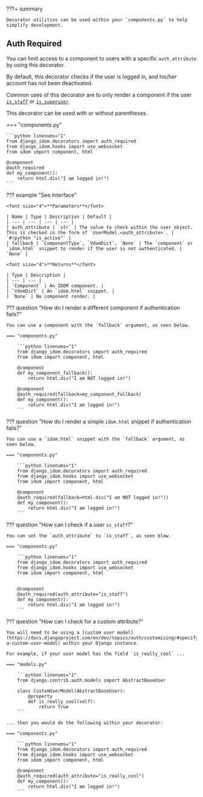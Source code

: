 ???+ summary

    Decorator utilities can be used within your `components.py` to help simplify development.

## Auth Required

You can limit access to a component to users with a specific `auth_attribute` by using this decorator.

By default, this decorator checks if the user is logged in, and his/her account has not been deactivated.

Common uses of this decorator are to only render a component if the user [`is_staff`](https://docs.djangoproject.com/en/dev/ref/contrib/auth/#django.contrib.auth.models.User.is_staff) or [`is_superuser`](https://docs.djangoproject.com/en/dev/ref/contrib/auth/#django.contrib.auth.models.User.is_superuser).

This decorator can be used with or without parentheses.

=== "components.py"

    ```python linenums="1"
    from django_idom.decorators import auth_required
    from django_idom.hooks import use_websocket
    from idom import component, html

    @component
    @auth_required
    def my_component():
        return html.div("I am logged in!")
    ```

??? example "See Interface"

    <font size="4">**Parameters**</font>

    | Name | Type | Description | Default |
    | --- | --- | --- | --- |
    | auth_attribute | `str` | The value to check within the user object. This is checked in the form of `UserModel.<auth_attribute>`. | `#!python "is_active"` |
    | fallback | `ComponentType`, `VdomDict`, `None` | The `component` or `idom.html` snippet to render if the user is not authenticated. | `None` |

    <font size="4">**Returns**</font>

    | Type | Description |
    | --- | --- |
    | `Component` | An IDOM component. |
    | `VdomDict` | An `idom.html` snippet. |
    | `None` | No component render. |

??? question "How do I render a different component if authentication fails?"

    You can use a component with the `fallback` argument, as seen below.

    === "components.py"

        ```python linenums="1"
        from django_idom.decorators import auth_required
        from idom import component, html

        @component
        def my_component_fallback():
            return html.div("I am NOT logged in!")

        @component
        @auth_required(fallback=my_component_fallback)
        def my_component():
            return html.div("I am logged in!")
        ```

??? question "How do I render a simple `idom.html` snippet if authentication fails?"

    You can use a `idom.html` snippet with the `fallback` argument, as seen below.

    === "components.py"

        ```python linenums="1"
        from django_idom.decorators import auth_required
        from django_idom.hooks import use_websocket
        from idom import component, html

        @component
        @auth_required(fallback=html.div("I am NOT logged in!"))
        def my_component():
            return html.div("I am logged in!")
        ```

??? question "How can I check if a user `is_staff`?"

    You can set the `auth_attribute` to `is_staff`, as seen blow.

    === "components.py"

        ```python linenums="1"
        from django_idom.decorators import auth_required
        from django_idom.hooks import use_websocket
        from idom import component, html


        @component
        @auth_required(auth_attribute="is_staff")
        def my_component():
            return html.div("I am logged in!")
        ```

??? question "How can I check for a custom attribute?"

    You will need to be using a [custom user model](https://docs.djangoproject.com/en/dev/topics/auth/customizing/#specifying-a-custom-user-model) within your Django instance.

    For example, if your user model has the field `is_really_cool` ...

    === "models.py"

        ```python linenums="1"
        from django.contrib.auth.models import AbstractBaseUser

        class CustomUserModel(AbstractBaseUser):
            @property
            def is_really_cool(self):
                return True
        ```

    ... then you would do the following within your decorator:

    === "components.py"

        ```python linenums="1"
        from django_idom.decorators import auth_required
        from django_idom.hooks import use_websocket
        from idom import component, html

        @component
        @auth_required(auth_attribute="is_really_cool")
        def my_component():
            return html.div("I am logged in!")
        ```
